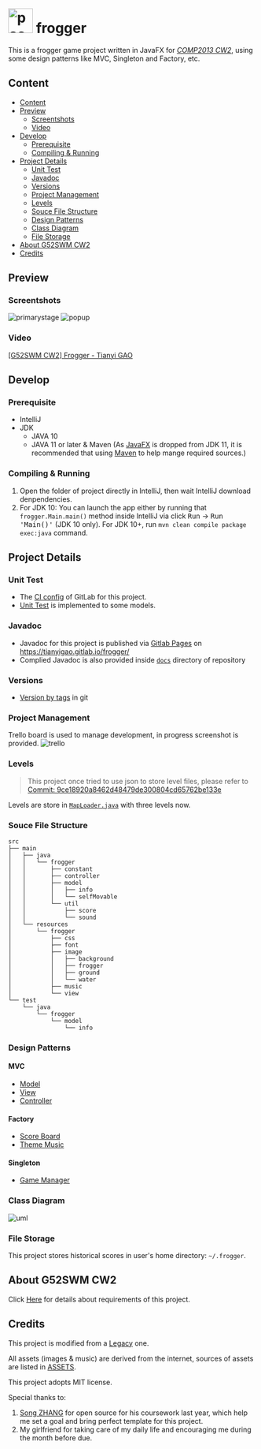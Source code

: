 # <img src="https://i.imgur.com/R0v19Pw.png" alt="pacman logo" width="50"/> frogger

This is a frogger game project written in JavaFX for *[COMP2013 CW2](https://projects.cs.nott.ac.uk/scytg1/frogger/wikis/swm1920)*, using some design patterns like MVC, Singleton and Factory, etc.

## Content

* [Content](#content)
* [Preview](#preview)
    + [Screentshots](#screentshots)
    + [Video](#video)
* [Develop](#develop)
    + [Prerequisite](#prerequisite)
    + [Compiling & Running](#compiling-&-running)
* [Project Details](#project-details)
    + [Unit Test](#unit-test)
    + [Javadoc](#javadoc)
    + [Versions](#versions)
    + [Project Management](#project-management)
    + [Levels](#levels)
    + [Souce File Structure](#souce-file-structure)
    + [Design Patterns](#design-patterns)
    + [Class Diagram](#class-diagram)
    + [File Storage](#file-storage)
* [About G52SWM CW2](#about-g52swm-cw2)
* [Credits](#credits)

## Preview

### Screentshots

![primarystage](https://i.imgur.com/l7iTvAh.png)
![popup](https://i.imgur.com/g1aEJyK.png)

### Video

[[G52SWM CW2] Frogger - Tianyi GAO](https://youtu.be/Zm0Fr1qR_Vs)

## Develop

### Prerequisite

* IntelliJ
* JDK
    * JAVA 10
    * JAVA 11 or later & Maven
    (As [JavaFX](https://openjfx.io/index.html) is dropped from JDK 11, it is recommended that using [Maven](https://maven.apache.org/) to help mange required sources.)

### Compiling & Running

1. Open the folder of project directly in IntelliJ, then wait IntelliJ download denpendencies.
2. For JDK 10: You can launch the app either by running that `frogger.Main.main()` method inside IntelliJ via click <kbd>Run</kbd>  -> <kbd>Run 'Main()'</kbd> (JDK 10 only). For JDK 10+, run `mvn clean compile package exec:java` command.

## Project Details

### Unit Test

- The [CI config](https://projects.cs.nott.ac.uk/scytg1/G52SWM_CW2_scytg1/blob/master/.gitlab-ci.yml) of GitLab for this project.
- [Unit Test](https://projects.cs.nott.ac.uk/scytg1/G52SWM_CW2_scytg1/tree/dev/src/test/java/frogger/model/info) is implemented to some models.

### Javadoc

- Javadoc for this project is published via [Gitlab Pages](https://docs.gitlab.com/ee/user/project/pages/) on https://tianyigao.gitlab.io/frogger/
- Complied Javadoc is also provided inside [`docs`](docs) directory of repository

### Versions

- [Version by tags](https://projects.cs.nott.ac.uk/scytg1/G52SWM_CW2_scytg1/-/tags) in git

### Project Management
Trello board is used to manage development, in progress screenshot is provided.
![trello](https://i.imgur.com/GwF9HS9.png)

### Levels

> This project once tried to use json to store level files, please refer to [Commit: 9ce18920a8462d48479de300804cd65762be133e](https://projects.cs.nott.ac.uk/scytg1/G52SWM_CW2_scytg1/commit/9ce18920a8462d48479de300804cd65762be133e)

Levels are store in [`MapLoader.java`](https://projects.cs.nott.ac.uk/scytg1/G52SWM_CW2_scytg1/blob/master/src/main/java/frogger/util/MapLoader.java) with three levels now.

### Souce File Structure

```
src
├── main
│   ├── java
│   │   └── frogger
│   │       ├── constant
│   │       ├── controller
│   │       ├── model
│   │       │   ├── info
│   │       │   └── selfMovable
│   │       └── util
│   │           ├── score
│   │           └── sound
│   └── resources
│       └── frogger
│           ├── css
│           ├── font
│           ├── image
│           │   ├── background
│           │   ├── frogger
│           │   ├── ground
│           │   └── water
│           ├── music
│           └── view
└── test
    └── java
        └── frogger
            └── model
                └── info
```

### Design Patterns

#### MVC

- [Model](https://projects.cs.nott.ac.uk/scytg1/G52SWM_CW2_scytg1/tree/master/src/main/java/frogger/model)
- [View](https://projects.cs.nott.ac.uk/scytg1/G52SWM_CW2_scytg1/tree/master/src/main/resources/frogger/view)
- [Controller](https://projects.cs.nott.ac.uk/scytg1/G52SWM_CW2_scytg1/tree/master/src/main/java/frogger/controller)

#### Factory

- [Score Board](https://projects.cs.nott.ac.uk/scytg1/G52SWM_CW2_scytg1/blob/master/src/main/java/frogger/controller/ScoreBoardController.java)
- [Theme Music](https://projects.cs.nott.ac.uk/scytg1/G52SWM_CW2_scytg1/blob/master/src/main/java/frogger/util/sound/ThemePlayer.java)

#### Singleton

- [Game Manager](https://projects.cs.nott.ac.uk/scytg1/G52SWM_CW2_scytg1/blob/master/src/main/java/frogger/util/GameManager.java)

### Class Diagram

![uml](https://i.imgur.com/dhkpqd3.jpg)

### File Storage

This project stores historical scores in user's home directory: `~/.frogger`.

## About G52SWM CW2

Click [Here](https://projects.cs.nott.ac.uk/scytg1/frogger/wikis/swm1920) for details about requirements of this project.

## Credits

This project is modified from a [Legacy](https://github.com/hirish99/Frogger-Arcade-Game) one.

All assets (images & music) are derived from the internet, sources of assets are listed in [ASSETS](ASSETS.md).

This project adopts MIT license.

Special thanks to:
1. [Song ZHANG](https://projects.cs.nott.ac.uk/psysz4) for open source for his coursework last year, which help me set a goal and bring perfect template for this project.
2. My girlfriend for taking care of my daily life and encouraging me during the month before due.
